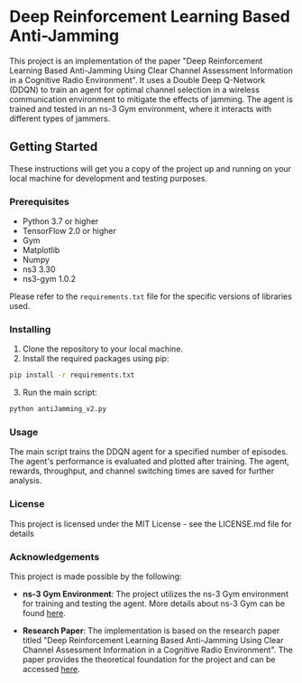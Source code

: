 # Deep Reinforcement Learning Based Anti-Jamming

This project is an implementation of the paper "Deep Reinforcement Learning Based Anti-Jamming Using Clear Channel Assessment Information in a Cognitive Radio Environment". It uses a Double Deep Q-Network (DDQN) to train an agent for optimal channel selection in a wireless communication environment to mitigate the effects of jamming. The agent is trained and tested in an ns-3 Gym environment, where it interacts with different types of jammers.

## Getting Started

These instructions will get you a copy of the project up and running on your local machine for development and testing purposes.

### Prerequisites

- Python 3.7 or higher
- TensorFlow 2.0 or higher
- Gym
- Matplotlib
- Numpy
- ns3 3.30
- ns3-gym 1.0.2

Please refer to the `requirements.txt` file for the specific versions of libraries used.

### Installing

1. Clone the repository to your local machine.
2. Install the required packages using pip:

```bash
pip install -r requirements.txt
```
3. Run the main script:

```bash
python antiJamming_v2.py
```

### Usage
The main script trains the DDQN agent for a specified number of episodes. The agent's performance is evaluated and plotted after training. The agent, rewards, throughput, and channel switching times are saved for further analysis.


### License
This project is licensed under the MIT License - see the LICENSE.md file for details

### Acknowledgements

This project is made possible by the following:

- **ns-3 Gym Environment**: The project utilizes the ns-3 Gym environment for training and testing the agent. More details about ns-3 Gym can be found [here](https://apps.nsnam.org/app/ns3-gym/).

- **Research Paper**: The implementation is based on the research paper titled "Deep Reinforcement Learning Based Anti-Jamming Using Clear Channel Assessment Information in a Cognitive Radio Environment". The paper provides the theoretical foundation for the project and can be accessed [here](https://ieeexplore.ieee.org/abstract/document/9993858/).
